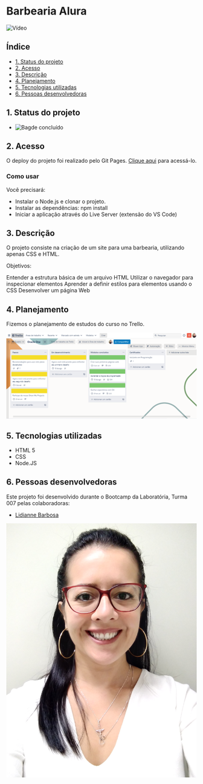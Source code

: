 # Barbearia Alura

![Vídeo](assets/readme/BarbeariaAlura.gif)

## Índice

- [1. Status do projeto](#1-status-do-projeto)
- [2. Acesso](#2-acesso)
- [3. Descrição](#3-descricao)
- [4. Planejamento](#4-planejamento)
- [5. Tecnologias utilizadas](#8-tecnologias-utilizadas)
- [6. Pessoas desenvolvedoras](#9-pessoas-desenvolvedoras)

## 1. Status do projeto

- ![Bagde concluído](https://img.shields.io/badge/STATUS-CONCLU%C3%8DDO-green) 

## 2. Acesso

O deploy do projeto foi realizado pelo Git Pages. [Clique aqui](https://lidiannerb.github.io/Barbearia-Alura/) para acessá-lo.

### Como usar
Você precisará:

- Instalar o Node.js e clonar o projeto.
- Instalar as dependências:  npm install
- Iniciar a aplicação através do Live Server (extensão do VS Code) 

## 3. Descrição

O projeto consiste na criação de um site para uma barbearia, utilizando apenas CSS e HTML. 

Objetivos:

Entender a estrutura básica de um arquivo HTML
Utilizar o navegador para inspecionar elementos
Aprender a definir estilos para elementos usando o CSS
Desenvolver um página Web

## 4. Planejamento

Fizemos o planejamento de estudos do curso no Trello.

![Planejamento](assets/readme/planejamento-oracle.JPG.png)

## 5. Tecnologias utilizadas

- HTML 5
- CSS
- Node.JS

## 6. Pessoas desenvolvedoras

Este projeto foi desenvolvido durante o Bootcamp da Laboratória, Turma 007 pelas colaboradoras: 

- [Lidianne Barbosa](https://www.linkedin.com/in/lromao/)

![Lidianne](assets/readme/lidianne%20(2).jpg)
